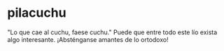 # pilacuchu
"Lo que cae al cuchu, faese cuchu."
Puede que entre todo este lío exista algo interesante.
¡Absténganse amantes de lo ortodoxo!
